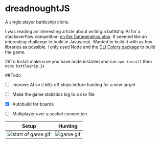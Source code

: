 # dreadnoughtJS
A single player battleship clone.

I was reading an interesting article about writing a battlship AI for a stackoverflow competition [on the Datagenetics blog](http://www.datagenetics.com/blog/december32011/index.html). It seemed like an interesting challenge to build in Javascript. Wanted to build it with as few libraries as possible. I only used Node and the [CLI Colors package](https://www.npmjs.com/package/cli-color) to build the game.

##To Install
make sure you have node installed and
run    `npm install`
then `node battleship.js`

##Todo
- [ ] Improve AI so it kills off ships before hunting for a new target.
- [ ] Make the game statistics log to a csv file
- [X] Autobuild for boards
- [ ] Multiplayer over a socket connection


Setup  | Hunting
------------ | -------------
![start of game gif](http://g.recordit.co/ioBfFcFYm5.gif) | ![game gif](http://g.recordit.co/egM9BjaSd5.gif "in game gif")


